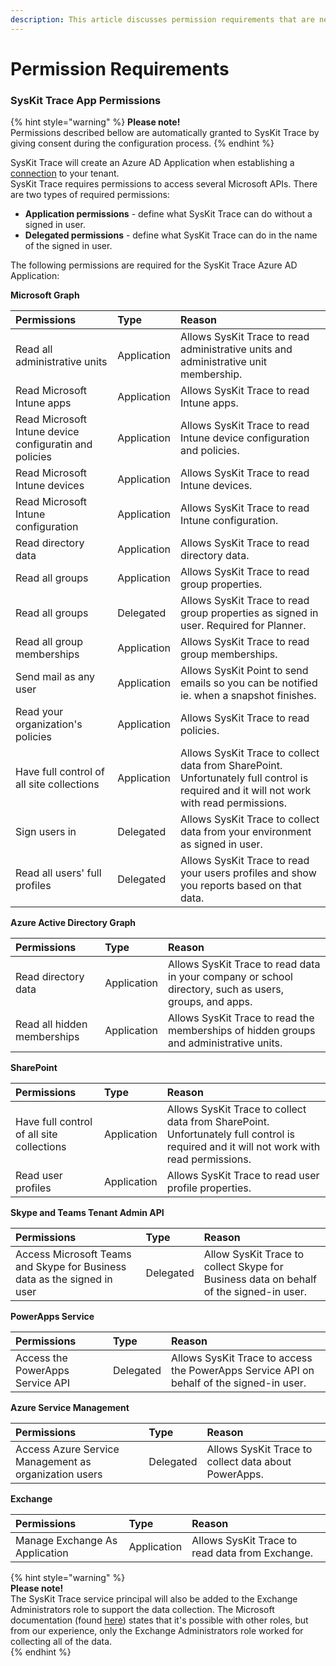```yaml
---
description: This article discusses permission requirements that are necessary to successfully install and use SysKit Trace.
---
```


# Permission Requirements

### SysKit Trace App Permissions

{% hint style="warning" %}
**Please note!**  
Permissions described bellow are automatically granted to SysKit Trace by giving consent during the configuration process.
{% endhint %}

SysKit Trace will create an Azure AD Application when establishing a [connection](../installation-and-configuration/office-365-connection-details.md) to your tenant.  
SysKit Trace requires permissions to access several Microsoft APIs. There are two types of required permissions:

* **Application permissions** - define what SysKit Trace can do without a signed in user.
* **Delegated permissions** - define what SysKit Trace can do in the name of the signed in user.

The following permissions are required for the SysKit Trace Azure AD Application:

**Microsoft Graph**

| Permissions | Type | Reason |
| :--- | :--- | :--- |
| Read all administrative units | Application | Allows SysKit Trace to read administrative units and administrative unit membership. |
| Read Microsoft Intune apps | Application | Allows SysKit Trace to read Intune apps. |
| Read Microsoft Intune device configuratin and policies | Application | Allows SysKit Trace to read Intune device configuration and policies. |
| Read Microsoft Intune devices | Application | Allows SysKit Trace to read Intune devices. |
| Read Microsoft Intune configuration | Application | Allows SysKit Trace to read Intune configuration. |
| Read directory data | Application | Allows SysKit Trace to read directory data. |
| Read all groups | Application | Allows SysKit Trace to read group properties. |
| Read all groups | Delegated | Allows SysKit Trace to read group properties as signed in user. Required for Planner. |
| Read all group memberships | Application | Allows SysKit Trace to read group memberships. |
| Send mail as any user | Application | Allows SysKit Point to send emails so you can be notified ie. when a snapshot finishes. |
| Read your organization's policies | Application | Allows SysKit Trace to read policies. |
| Have full control of all site collections | Application | Allows SysKit Trace to collect data from SharePoint. Unfortunately full control is required and it will not work with read permissions. |
| Sign users in | Delegated | Allows SysKit Trace to collect data from your environment as signed in user. |
| Read all users' full profiles | Delegated | Allows SysKit Trace to read your users profiles and show you reports based on that data. |

**Azure Active Directory Graph**

| Permissions | Type | Reason |
| :--- | :--- | :--- |
| Read directory data | Application | Allows SysKit Trace to read data in your company or school directory, such as users, groups, and apps. |
| Read all hidden memberships | Application | Allows SysKit Trace to read the memberships of hidden groups and administrative units. |

**SharePoint**

| Permissions | Type | Reason |
| :--- | :--- | :--- |
| Have full control of all site collections | Application | Allows SysKit Trace to collect data from SharePoint. Unfortunately full control is required and it will not work with read permissions. |
| Read user profiles | Application | Allows SysKit Trace to read user profile properties. |

**Skype and Teams Tenant Admin API**

| Permissions | Type | Reason |
| :--- | :--- | :--- |
| Access Microsoft Teams and Skype for Business data as the signed in user | Delegated | Allow SysKit Trace to collect Skype for Business data on behalf of the signed-in user. |

**PowerApps Service**

| Permissions | Type | Reason |
| :--- | :--- | :--- |
| Access the PowerApps Service API | Delegated | Allows SysKit Trace to access the PowerApps Service API on behalf  of the signed-in user. |

**Azure Service Management**

| Permissions | Type | Reason |
| :--- | :--- | :--- |
| Access Azure Service Management as organization users | Delegated | Allows SysKit Trace to collect data about PowerApps. |

**Exchange**

| Permissions | Type | Reason |
| :--- | :--- | :--- |
| Manage Exchange As Application | Application | Allows SysKit Trace to read data from Exchange. |

{% hint style="warning" %}  
**Please note!**  
The SysKit Trace service principal will also be added to the Exchange Administrators role to support the data collection. The Microsoft documentation (found [here](https://docs.microsoft.com/en-us/powershell/exchange/app-only-auth-powershell-v2?view=exchange-ps#step-5-assign-azure-ad-roles-to-the-application)) states that it's possible with other roles, but from our experience, only the Exchange Administrators role worked for collecting all of the data.  
{% endhint %}
